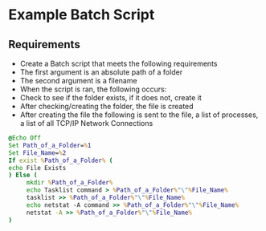 # Example Batch Script

## Requirements

- Create a Batch script that meets the following requirements		
- The first argument is an absolute path of a folder		
- The second argument is a filename		
- When the script is ran, the following occurs:		
- Check to see if the folder exists, if it does not, create it		
- After checking/creating the folder, the file is created		
- After creating the file the following is sent to the file, a list of processes, a list of all TCP/IP Network Connections		
	
```cmd
@Echo Off		
Set Path_of_a_Folder=%1		
Set File_Name=%2		
If exist %Path_of_a_Folder% (		
echo File Exists		
) Else (		
     mkdir %Path_of_a_Folder%		
     echo Tasklist command > %Path_of_a_Folder%"\"%File_Name%		
     tasklist >> %Path_of_a_Folder%"\"%File_Name%		
     echo netstat -A command >> %Path_of_a_Folder%"\"%File_Name%		
     netstat -A >> %Path_of_a_Folder%"\"%File_Name%		
) 		
```